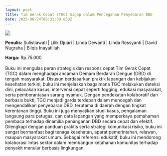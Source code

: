 ```yaml
---
layout: post
title: Tim Gerak Cepat (TGC) Sigap dalam Pencegahan Penyebaran DBD
date: 2025-06-24T08:31:39.853Z
---
```

![](/images/uploads/isbn-dbd.jpg)

**P﻿enulis:** Sulistiawati | Lilik Djuari | Linda Dewanti | Linda Rossyanti | David Nugraha | Bilqis Inayatillah

**Harga:** Rp.75.000\
\
Buku ini mengulas peran strategis dan respons cepat Tim Gerak Cepat (TGC) dalam menghadapi ancaman Demam Berdarah Dengue (DBD) di tengah masyarakat. Disusun berdasarkan praktik lapangan dan kebijakan kesehatan terkini, buku ini menjelaskan bagaimana TGC melakukan deteksi dini, pelacakan kasus, intervensi cepat seperti fogging, edukasi masyarakat, serta pemberantasan sarang nyamuk. Dengan pendekatan kolaboratif dan berbasis bukti, TGC menjadi garda terdepan dalam mencegah dan mengendalikan penyebaran DBD, terutama di daerah dengan tingkat kerentanan tinggi.
	Buku ini juga menyajikan studi kasus, pengalaman langsung para petugas, dan data lapangan yang memperkaya pemahaman pembaca terhadap dinamika penanganan DBD secara cepat dan efektif. Dilengkapi dengan panduan praktis serta strategi komunikasi risiko, buku ini sangat bermanfaat bagi tenaga kesehatan, aparat pemerintahan, relawan, maupun masyarakat umum. Sebagai referensi edukatif, buku ini mendorong kolaborasi lintas sektor dalam membangun ketahanan komunitas terhadap penyakit menular berbasis lingkungan.